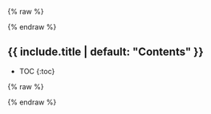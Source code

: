 {% raw %}
<aside markdown="1">
{% endraw %}
<h2 markdown="1">{{ include.title | default: "Contents" }}</h2>

* TOC
{:toc}

{% raw %}
</aside>
<article markdown="1">
{% endraw %}